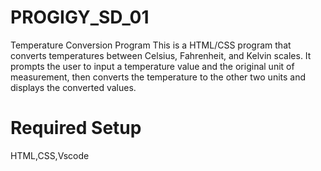 # PROGIGY_SD_01
Temperature Conversion Program
This is a  HTML/CSS program that converts temperatures between Celsius, Fahrenheit, and Kelvin scales. It prompts the user to input a temperature value and the original unit of measurement, then converts the temperature to the other two units and displays the converted values.
# Required Setup
HTML,CSS,Vscode
